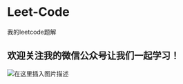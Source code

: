 # Leet-Code
我的leetcode题解

## 欢迎关注我的微信公众号让我们一起学习！
![在这里插入图片描述](https://img-blog.csdnimg.cn/20200604211258534.png?x-oss-process=image/watermark,type_ZmFuZ3poZW5naGVpdGk,shadow_10,text_aHR0cHM6Ly9ibG9nLmNzZG4ubmV0L0NkcmVhbWZseQ==,size_16,color_FFFFFF,t_70)
